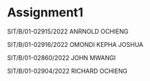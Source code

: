 # Assignment1
SIT/B/01-02915/2022  ANRNOLD OCHIENG

SIT/B/01-02916/2022  OMONDI KEPHA JOSHUA

SIT/B/01-02860/2022  JOHN MWANGI

SIT/B/01-02904/2022  RICHARD OCHIENG

